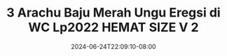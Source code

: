 --- 
title: "3 Arachu Baju Merah   Ungu Eregsi di WC Lp2022 HEMAT SIZE V 2"
description: "  bokep 3 Arachu Baju Merah   Ungu Eregsi di WC Lp2022 HEMAT SIZE V 2 gratis   baru"
date: 2024-06-24T22:09:10-08:00
file_code: "hm69c6qk5u7s"
draft: false
cover: "oqtaii3rvyhwperw.jpg"
tags: ["Arachu", "Baju", "Merah", "Ungu", "Eregsi", "HEMAT", "SIZE", "bokep-indo", "bokep-viral", "bokep-ig"]
length: 85
fld_id: "1483117"
foldername: "Arachu update"
categories: ["Arachu update"]
views: 0
---